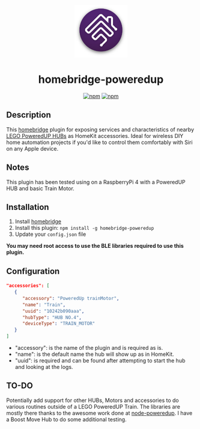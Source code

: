 <p align="center">
  <a href="https://github.com/homebridge/homebridge"><img src="https://raw.githubusercontent.com/homebridge/branding/master/logos/homebridge-color-round-stylized.png" height="140"></a>
</p>

<span align="center">

# homebridge-poweredup

[![npm](https://img.shields.io/npm/v/homebridge-poweredup.svg)](https://www.npmjs.com/package/homebridge-poweredup) [![npm](https://img.shields.io/npm/dt/homebridge-poweredup.svg)](https://www.npmjs.com/package/homebridge-poweredup)

</span>

## Description

This [homebridge](https://github.com/homebridge/homebridge) plugin for exposing services and characteristics of nearby [LEGO PoweredUP HUBs](https://www.lego.com/en-us/themes/powered-up/about) as HomeKit accessories. Ideal for wireless DIY home automation projects if you'd like to control them comfortably with Siri on any Apple device.

## Notes

This plugin has been tested using on a RaspberryPi 4 with a PoweredUP HUB and basic Train Motor.

## Installation

1. Install [homebridge](https://github.com/homebridge/homebridge#installation)
2. Install this plugin: `npm install -g homebridge-poweredup`
3. Update your `config.json` file

**You may need root access to use the BLE libraries required to use this plugin.**

## Configuration

```json
"accessories": [
   {
      "accessory": "PoweredUp trainMotor",
      "name": "Train",
      "uuid": "10242b090aaa",
      "hubType": "HUB NO.4",
      "deviceType": "TRAIN_MOTOR"
   }
]
```
* "accessory": is the name of the plugin and is required as is.
* "name": is the default name the hub will show up as in HomeKit.
* "uuid": is required and can be found after attempting to start the hub and looking at the logs.

## TO-DO

Potentially add support for other HUBs, Motors and accessories to do various routines outside of a LEGO PoweredUP Train. The libraries are mostly there thanks to the awesome work done at [node-poweredup](https://github.com/nathankellenicki/node-poweredup). I have a Boost Move Hub to do some additional testing.
